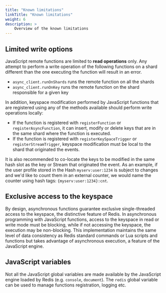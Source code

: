 ```yaml
---
title: "Known limitations"
linkTitle: "Known limitations"
weight: 6
description: >
    Overview of the known limitations
---
```


## Limited write options

JavaScript remote functions are limited to **read operations** only. Any attempt to perform a write operation of the following functions on a shard different than the one executing the function will result in an error.

- `async_client.runOnShards` runs the remote function on all the shards
- `async_client.runOnKey` runs the remote function on the shard responsible for a given key

In addition, keyspace modification performed by JavaScript functions that are registered using any of the methods available should perform write operations locally:

- If the function is registered with `registerFunction` or `registerAsyncFunction`, it can insert, modify or delete keys that are in the same shard where the function is executed.
- If the function is registered with `registerKeySpaceTrigger` or `registerStreamTrigger`, keyspace modification must be local to the shard that originated the events.

It is also recommended to co-locate the keys to be modified in the same hash slot as the key or Stream that originated the event. As an example, if the user profile stored in the Hash `myserv:user:1234` is subject to changes and we'd like to count them in an external counter, we would name the counter using hash tags: `{myserv:user:1234}:cnt`.

## Exclusive access to the keyspace

By design, asynchronous functions guarantee exclusive single-threaded access to the keyspace, the distinctive feature of Redis. In asynchronous programming with JavaScript functions, access to the keyspace in read or write mode must be blocking, while if not accessing the keyspace, the execution may be non-blocking. This implementation maintains the same level of data consistency as Redis standard commands or Lua scripts and functions but takes advantage of asynchronous execution, a feature of the JavaScript engine.

## JavaScript variables

Not all the JavaScript global variables are made available by the JavaScript engine loaded by Redis (e.g. `console`, `document`). The `redis` global variable can be used to manage functions registration, logging etc. 


